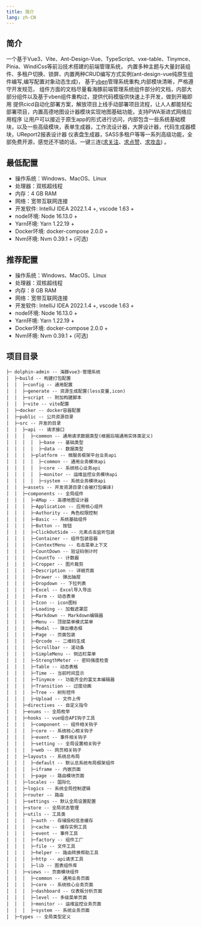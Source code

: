 ```yaml
---
title: 简介
lang: zh-CN
---
```


## 简介
一个基于Vue3、Vite、Ant-Design-Vue、TypeScript、vxe-table、Tinymce、 Pinia、WindiCss等前沿技术搭建的前端管理系统，
内置多种主题与大量封装组件、多租户切换、锁屏、内置两种CRUD编写方式实例(ant-design-vue纯原生组件编写,编写配置对象动态生成)，
基于[vben](https://github.com/vbenjs/vue-vben-admin)管理系统重构,内部模块清晰，严格遵守开发规范，
组件方面的文档尽量看海豚前端管理系统组件部分的文档，内部大部分组件以及基于vben组件重构过，提供代码模版供快速上手开发，做到开箱即用
提供cicd自动化部署方案，解放项目上线手动部署项目流程，让人人都能轻松部署项目，内置高德地图设计器模块实现地图基础功能，支持PWA渐进式网络应用程序
让用户可以接近于原生app的形式进行访问，内部包含一些系统基础模块，以及一些高级模块，表单生成器，工作流设计器，大屏设计器，代码生成器模块，UReport2报表设计器
仪表盘生成器，SASS多租户等等一系列高级功能，全部免费开源，感觉还不错的话，一键三连([求关注](https://github.com/wangxiang4)、[求点赞](https://github.com/wangxiang4/dolphin-admin)、[求攻击](https://discord.com/invite/DREuQWrRYQ)) 。

## 最低配置
- 操作系统：Windows、MacOS、Linux
- 处理器：双核超线程
- 内存：4 GB RAM
- 网络：宽带互联网连接
- 开发软件: IntelliJ IDEA 2022.1.4 +, vscode 1.63 +
- node环境: Node 16.13.0 + 
- Yarn环境: Yarn 1.22.19 +
- Docker环境: docker-compose 2.0.0 +
- Nvm环境: Nvm 0.39.1 + (可选)
  

## 推荐配置
- 操作系统：Windows、MacOS、Linux
- 处理器：双核超线程
- 内存：8 GB RAM
- 网络：宽带互联网连接
- 开发软件: IntelliJ IDEA 2022.1.4 +, vscode 1.63 +
- node环境: Node 16.13.0 +
- Yarn环境: Yarn 1.22.19 +
- Docker环境: docker-compose 2.0.0 +
- Nvm环境: Nvm 0.39.1 + (可选)

## 项目目录

```
├─ dolphin-admin -- 海豚vue3-管理系统
│  ├─build -- 构建打包配置
│  │  ├─config -- 通用配置
│  │  ├─generate -- 资源生成配置(less变量,icon)
│  │  ├─script -- 附加构建脚本
│  │  ├─vite -- vite配置
│  ├─docker -- docker容器配置
│  ├─public -- 公共资源目录
│  ├─src -- 开发的目录
│  │  ├─api -- 请求接口
│  │  │  ├─common -- 通用请求数据类型(根据后端通用实体类定义)
│  │  │  │  ├─base -- 基础类型
│  │  │  │  ├─data -- 数据类型
│  │  │  ├─platform -- 微服务框架平台业务api
│  │  │  │  ├─common -- 通用业务模块api
│  │  │  │  ├─core -- 系统核心业务api
│  │  │  │  ├─monitor -- 运维监控业务模块api
│  │  │  │  ├─system -- 系统业务模块api
│  │  ├─assets -- 开发资源目录(会被打包编译)
│  │  ├─components -- 全局组件
│  │  │  ├─AMap -- 高德地图设计器
│  │  │  ├─Application -- 应用核心组件
│  │  │  ├─Authority -- 角色权限控制
│  │  │  ├─Basic -- 系统基础组件
│  │  │  ├─Button -- 按钮
│  │  │  ├─ClickOutSide -- 元素点击监听包装
│  │  │  ├─Container -- 组件包装容器
│  │  │  ├─ContextMenu -- 右击菜单上下文
│  │  │  ├─CountDown -- 验证码倒计时
│  │  │  ├─CountTo -- 计数器
│  │  │  ├─Cropper -- 图片裁剪
│  │  │  ├─Description -- 详细页面
│  │  │  ├─Drawer -- 弹出抽屉
│  │  │  ├─Dropdown -- 下拉列表
│  │  │  ├─Excel -- Excel导入导出
│  │  │  ├─Form -- 动态表单
│  │  │  ├─Icon -- icon图标
│  │  │  ├─Loading -- 加载遮罩层
│  │  │  ├─Markdown -- Markdown编辑器
│  │  │  ├─Menu -- 顶部菜单模式菜单
│  │  │  ├─Modal -- 弹出模态框
│  │  │  ├─Page -- 页面包装
│  │  │  ├─Qrcode -- 二维码生成
│  │  │  ├─Scrollbar -- 滚动条
│  │  │  ├─SimpleMenu -- 侧边栏菜单
│  │  │  ├─StrengthMeter -- 密码强度检查
│  │  │  ├─Table -- 动态表格
│  │  │  ├─Time -- 当前时间显示
│  │  │  ├─Tinymce -- 功能齐全的富文本编辑器
│  │  │  ├─Transition -- 过度动画
│  │  │  ├─Tree -- 树形控件
│  │  │  ├─Upload -- 文件上传
│  │  ├─directives -- 自定义指令
│  │  ├─enums -- 全局枚举
│  │  ├─hooks -- vue组合API钩子工具
│  │  │  ├─component -- 组件相关钩子
│  │  │  ├─core -- 系统核心相关钩子
│  │  │  ├─event -- 事件相关钩子
│  │  │  ├─setting -- 全局设置相关钩子
│  │  │  ├─web -- 网页相关钩子
│  │  ├─layouts -- 系统总布局
│  │  │  ├─default -- 默认总系统布局框架组件
│  │  │  ├─iframe -- 内嵌页面
│  │  │  ├─page -- 路由模块页面
│  │  ├─locales -- 国际化
│  │  ├─logics -- 系统全局控制逻辑
│  │  ├─router -- 路由
│  │  ├─settings -- 默认全局设置配置
│  │  ├─store -- 全局状态管理
│  │  ├─utils -- 工具类
│  │  │  ├─auth -- 存储授权信息缓存
│  │  │  ├─cache -- 缓存实例工具
│  │  │  ├─event -- 事件工具
│  │  │  ├─factory -- 组件工厂
│  │  │  ├─file -- 文件工具
│  │  │  ├─helper -- 路由转换帮助工具
│  │  │  ├─http -- api请求工具
│  │  │  ├─lib -- 图表组件库
│  │  ├─views -- 页面模块组件
│  │  │  ├─common -- 通用业务页面
│  │  │  ├─core -- 系统核心业务页面
│  │  │  ├─dashboard -- 仪表板分析页面
│  │  │  ├─level -- 多级菜单页面
│  │  │  ├─monitor -- 运维监控业务页面
│  │  │  ├─system -- 系统业务页面
│  ├─types -- 全局类型定义
```
